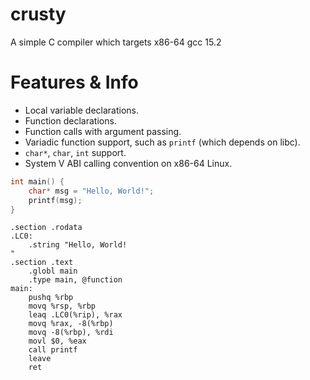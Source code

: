 # crusty
A simple C compiler which targets x86-64 gcc 15.2

# Features & Info
- Local variable declarations.
- Function declarations.
- Function calls with argument passing.
- Variadic function support, such as `printf` (which depends on libc).
- `char*`, `char`, `int` support.
- System V ABI calling convention on x86-64 Linux.

```c
int main() {
    char* msg = "Hello, World!";
    printf(msg);
}
```

```
.section .rodata
.LC0:
    .string "Hello, World!
"
.section .text
    .globl main
    .type main, @function
main:
    pushq %rbp
    movq %rsp, %rbp
    leaq .LC0(%rip), %rax
    movq %rax, -8(%rbp)
    movq -8(%rbp), %rdi
    movl $0, %eax
    call printf
    leave
    ret

```
